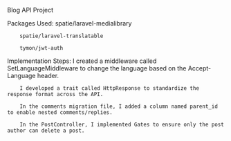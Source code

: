 Blog API Project

Packages Used:
        spatie/laravel-medialibrary

        spatie/laravel-translatable

        tymon/jwt-auth

Implementation Steps:
        I created a middleware called SetLanguageMiddleware to change the language based on the Accept-Language header.

        I developed a trait called HttpResponse to standardize the response format across the API.

        In the comments migration file, I added a column named parent_id to enable nested comments/replies.

        In the PostController, I implemented Gates to ensure only the post author can delete a post.
